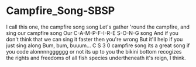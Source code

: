 # Campfire_Song-SBSP
I call this one, the campfire song song
Let's gather 'round the campfire, and sing our campfire song
Our C-A-M-P-F-I-R-E S-O-N-G song
And if you don't think that we can sing it faster then you're wrong
But it'll help if you just sing along
Bum, bum, buuum...
C
S
3
0 
campfire song
its a great song
if you code
alonnnngggggg
or not its up to you
the bikini bottom recogizes the rights and freedoms of all fish species undertheneath it's reign, I think.
